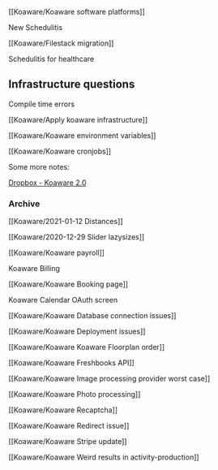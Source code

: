 [[Koaware/Koaware software platforms]]

New Schedulitis

[[Koaware/Filestack migration]]

Schedulitis for healthcare

## Infrastructure questions

Compile time errors

[[Koaware/Apply koaware infrastructure]]

[[Koaware/Koaware environment variables]]

[[Koaware/Koaware cronjobs]]

Some more notes:

[Dropbox - Koaware 2.0](https://paper.dropbox.com/folder/show/Koaware-2.0-e.1gg8YzoPEhbTkrhvQwJ2zznMejrku8c1GVyaGzZ8o6AAHdznreN8)

### Archive

[[Koaware/2021-01-12 Distances]]

[[Koaware/2020-12-29 Slider lazysizes]]

[[Koaware/Koaware payroll]]

Koaware Billing

[[Koaware/Koaware Booking page]]

Koaware Calendar OAuth screen

[[Koaware/Koaware Database connection issues]]

[[Koaware/Koaware Deployment issues]]

[[Koaware/Koaware Koaware Floorplan order]]

[[Koaware/Koaware Freshbooks API]]

[[Koaware/Koaware Image processing provider worst case]]

[[Koaware/Koaware Photo processing]]

[[Koaware/Koaware Recaptcha]]

[[Koaware/Koaware Redirect issue]]

[[Koaware/Koaware Stripe update]]

[[Koaware/Koaware Weird results in activity-production]]



